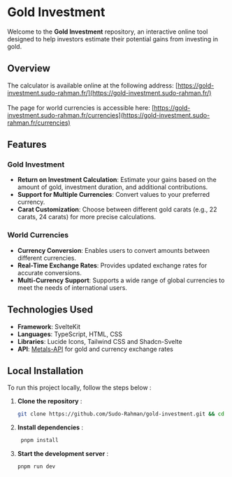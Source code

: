 # Gold Investment

Welcome to the **Gold Investment** repository, an interactive online tool designed to help investors estimate their potential gains from investing in gold.

## Overview

The calculator is available online at the following address: [https://gold-investment.sudo-rahman.fr/](https://gold-investment.sudo-rahman.fr/)</br>  
The page for world currencies is accessible here: [https://gold-investment.sudo-rahman.fr/currencies](https://gold-investment.sudo-rahman.fr/currencies)

## Features

### Gold Investment
- **Return on Investment Calculation**: Estimate your gains based on the amount of gold, investment duration, and additional contributions.
- **Support for Multiple Currencies**: Convert values to your preferred currency.
- **Carat Customization**: Choose between different gold carats (e.g., 22 carats, 24 carats) for more precise calculations.

### World Currencies
- **Currency Conversion**: Enables users to convert amounts between different currencies.
- **Real-Time Exchange Rates**: Provides updated exchange rates for accurate conversions.
- **Multi-Currency Support**: Supports a wide range of global currencies to meet the needs of international users.

## Technologies Used

- **Framework**: SvelteKit
- **Languages**: TypeScript, HTML, CSS
- **Libraries**: Lucide Icons, Tailwind CSS and Shadcn-Svelte
- **API**: [Metals-API](https://metals.dev/) for gold and currency exchange rates

## Local Installation

To run this project locally, follow the steps below :

1. **Clone the repository** :

   ```bash
   git clone https://github.com/Sudo-Rahman/gold-investment.git && cd gold-investment
   ```
   
2. **Install dependencies** :

   ```bash
    pnpm install
    ```
   
3. **Start the development server** :

   ```bash
   pnpm run dev
   ```
   
